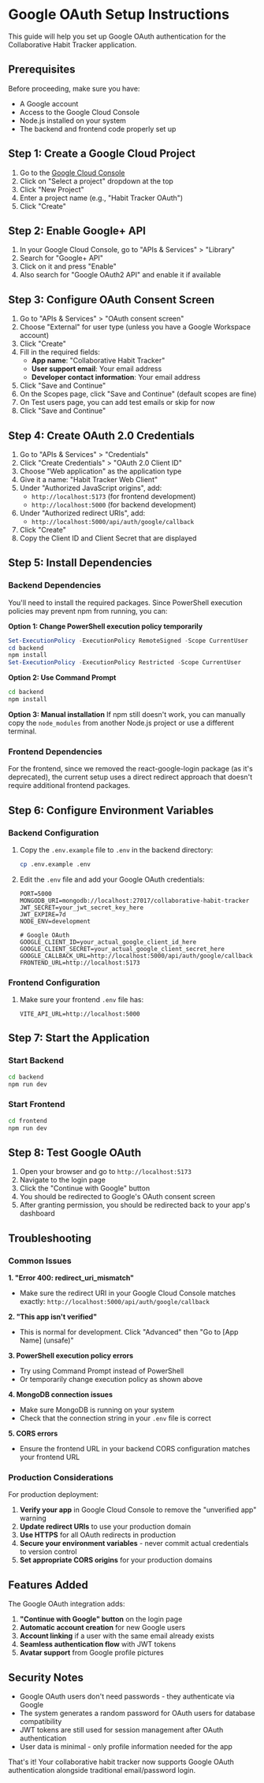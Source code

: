 # Google OAuth Setup Instructions

This guide will help you set up Google OAuth authentication for the Collaborative Habit Tracker application.

## Prerequisites

Before proceeding, make sure you have:
- A Google account
- Access to the Google Cloud Console
- Node.js installed on your system
- The backend and frontend code properly set up

## Step 1: Create a Google Cloud Project

1. Go to the [Google Cloud Console](https://console.cloud.google.com/)
2. Click on "Select a project" dropdown at the top
3. Click "New Project"
4. Enter a project name (e.g., "Habit Tracker OAuth")
5. Click "Create"

## Step 2: Enable Google+ API

1. In your Google Cloud Console, go to "APIs & Services" > "Library"
2. Search for "Google+ API"
3. Click on it and press "Enable"
4. Also search for "Google OAuth2 API" and enable it if available

## Step 3: Configure OAuth Consent Screen

1. Go to "APIs & Services" > "OAuth consent screen"
2. Choose "External" for user type (unless you have a Google Workspace account)
3. Click "Create"
4. Fill in the required fields:
   - **App name**: "Collaborative Habit Tracker"
   - **User support email**: Your email address
   - **Developer contact information**: Your email address
5. Click "Save and Continue"
6. On the Scopes page, click "Save and Continue" (default scopes are fine)
7. On Test users page, you can add test emails or skip for now
8. Click "Save and Continue"

## Step 4: Create OAuth 2.0 Credentials

1. Go to "APIs & Services" > "Credentials"
2. Click "Create Credentials" > "OAuth 2.0 Client ID"
3. Choose "Web application" as the application type
4. Give it a name: "Habit Tracker Web Client"
5. Under "Authorized JavaScript origins", add:
   - `http://localhost:5173` (for frontend development)
   - `http://localhost:5000` (for backend development)
6. Under "Authorized redirect URIs", add:
   - `http://localhost:5000/api/auth/google/callback`
7. Click "Create"
8. Copy the Client ID and Client Secret that are displayed

## Step 5: Install Dependencies

### Backend Dependencies
You'll need to install the required packages. Since PowerShell execution policies may prevent npm from running, you can:

**Option 1: Change PowerShell execution policy temporarily**
```powershell
Set-ExecutionPolicy -ExecutionPolicy RemoteSigned -Scope CurrentUser
cd backend
npm install
Set-ExecutionPolicy -ExecutionPolicy Restricted -Scope CurrentUser
```

**Option 2: Use Command Prompt**
```cmd
cd backend
npm install
```

**Option 3: Manual installation**
If npm still doesn't work, you can manually copy the `node_modules` from another Node.js project or use a different terminal.

### Frontend Dependencies
For the frontend, since we removed the react-google-login package (as it's deprecated), the current setup uses a direct redirect approach that doesn't require additional frontend packages.

## Step 6: Configure Environment Variables

### Backend Configuration
1. Copy the `.env.example` file to `.env` in the backend directory:
   ```bash
   cp .env.example .env
   ```

2. Edit the `.env` file and add your Google OAuth credentials:
   ```env
   PORT=5000
   MONGODB_URI=mongodb://localhost:27017/collaborative-habit-tracker
   JWT_SECRET=your_jwt_secret_key_here
   JWT_EXPIRE=7d
   NODE_ENV=development
   
   # Google OAuth
   GOOGLE_CLIENT_ID=your_actual_google_client_id_here
   GOOGLE_CLIENT_SECRET=your_actual_google_client_secret_here
   GOOGLE_CALLBACK_URL=http://localhost:5000/api/auth/google/callback
   FRONTEND_URL=http://localhost:5173
   ```

### Frontend Configuration
1. Make sure your frontend `.env` file has:
   ```env
   VITE_API_URL=http://localhost:5000
   ```

## Step 7: Start the Application

### Start Backend
```bash
cd backend
npm run dev
```

### Start Frontend
```bash
cd frontend
npm run dev
```

## Step 8: Test Google OAuth

1. Open your browser and go to `http://localhost:5173`
2. Navigate to the login page
3. Click the "Continue with Google" button
4. You should be redirected to Google's OAuth consent screen
5. After granting permission, you should be redirected back to your app's dashboard

## Troubleshooting

### Common Issues

**1. "Error 400: redirect_uri_mismatch"**
- Make sure the redirect URI in your Google Cloud Console matches exactly: `http://localhost:5000/api/auth/google/callback`

**2. "This app isn't verified"**
- This is normal for development. Click "Advanced" then "Go to [App Name] (unsafe)"

**3. PowerShell execution policy errors**
- Try using Command Prompt instead of PowerShell
- Or temporarily change execution policy as shown above

**4. MongoDB connection issues**
- Make sure MongoDB is running on your system
- Check that the connection string in your `.env` file is correct

**5. CORS errors**
- Ensure the frontend URL in your backend CORS configuration matches your frontend URL

### Production Considerations

For production deployment:

1. **Verify your app** in Google Cloud Console to remove the "unverified app" warning
2. **Update redirect URIs** to use your production domain
3. **Use HTTPS** for all OAuth redirects in production
4. **Secure your environment variables** - never commit actual credentials to version control
5. **Set appropriate CORS origins** for your production domains

## Features Added

The Google OAuth integration adds:

1. **"Continue with Google" button** on the login page
2. **Automatic account creation** for new Google users
3. **Account linking** if a user with the same email already exists
4. **Seamless authentication flow** with JWT tokens
5. **Avatar support** from Google profile pictures

## Security Notes

- Google OAuth users don't need passwords - they authenticate via Google
- The system generates a random password for OAuth users for database compatibility
- JWT tokens are still used for session management after OAuth authentication
- User data is minimal - only profile information needed for the app

That's it! Your collaborative habit tracker now supports Google OAuth authentication alongside traditional email/password login.
